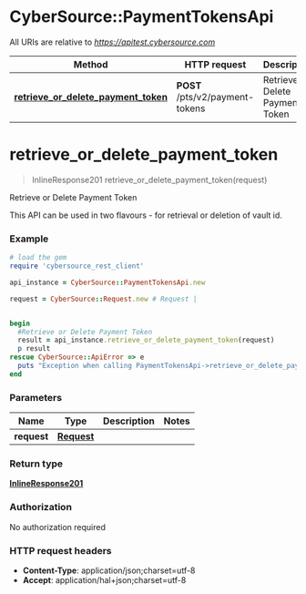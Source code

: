 # CyberSource::PaymentTokensApi

All URIs are relative to *https://apitest.cybersource.com*

Method | HTTP request | Description
------------- | ------------- | -------------
[**retrieve_or_delete_payment_token**](PaymentTokensApi.md#retrieve_or_delete_payment_token) | **POST** /pts/v2/payment-tokens | Retrieve or Delete Payment Token


# **retrieve_or_delete_payment_token**
> InlineResponse201 retrieve_or_delete_payment_token(request)

Retrieve or Delete Payment Token

This API can be used in two flavours - for retrieval or deletion of vault id. 

### Example
```ruby
# load the gem
require 'cybersource_rest_client'

api_instance = CyberSource::PaymentTokensApi.new

request = CyberSource::Request.new # Request | 


begin
  #Retrieve or Delete Payment Token
  result = api_instance.retrieve_or_delete_payment_token(request)
  p result
rescue CyberSource::ApiError => e
  puts "Exception when calling PaymentTokensApi->retrieve_or_delete_payment_token: #{e}"
end
```

### Parameters

Name | Type | Description  | Notes
------------- | ------------- | ------------- | -------------
 **request** | [**Request**](Request.md)|  | 

### Return type

[**InlineResponse201**](InlineResponse201.md)

### Authorization

No authorization required

### HTTP request headers

 - **Content-Type**: application/json;charset=utf-8
 - **Accept**: application/hal+json;charset=utf-8



